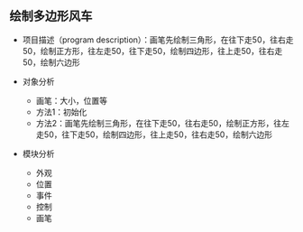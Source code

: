 
## 绘制多边形风车
* 项目描述（program description）：画笔先绘制三角形，在往下走50，往右走50，绘制正方形，往左走50，往下走50，绘制四边形，往上走50，往右走50，绘制六边形

* 对象分析
    * 画笔：大小，位置等
    * 方法1：初始化
    * 方法2：画笔先绘制三角形，在往下走50，往右走50，绘制正方形，往左走50，往下走50，绘制四边形，往上走50，往右走50，绘制六边形

* 模块分析
    * 外观
    * 位置
    * 事件
    * 控制
    * 画笔